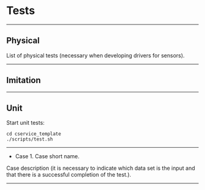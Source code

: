 # Tests

---

## Physical

List of physical tests (necessary when developing drivers for sensors).

---

## Imitation



---

## Unit

Start unit tests:<br/>

```
cd cservice_template
./scripts/test.sh
```
---

- Case 1. Case short name.

Case description (it is necessary to indicate which data set is the input and that there is a successful completion of the test.).

---